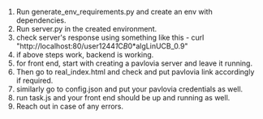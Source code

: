 1. Run generate_env_requirements.py and create an env with dependencies.
2. Run server.py in the created environment.
3. check server's response using something like this - curl "http://localhost:80/user1244*1*C*B*0*algLinUCB_0.9"
4. if above steps work, backend is working.
5. for front end, start with creating a pavlovia server and leave it running.
6. Then go to real_index.html and check and put pavlovia link accordingly if required.
7. similarly go to config.json and put your pavlovia credentials as well.
8. run task.js and your front end should be up and running as well.
9. Reach out in case of any errors. 


